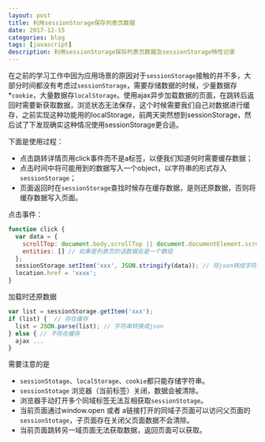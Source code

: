 ```yaml
---
layout: post
title: 利用sessionStorage保存列表页数据
date: 2017-12-15
categories: blog
tags: [javascript]
description: 利用sessionStorage保存列表页数据及sessionStorage特性记录
---
```


在之前的学习工作中因为应用场景的原因对于`sessionStorage`接触的并不多，大部分时间都没有考虑过`sessionStorage`，需要存储数据的时候，少量数据存*`cookie`，大量数据存`localStorage`。使用ajax异步加载数据的页面，在跳转后返回时需要新获取数据，浏览状态无法保存，这个时候需要我们自己对数据进行缓存，之前实现这种功能用的localStorage，前两天突然想到sessionStorage，然后试了下发现确实这种情况使用sessionStorage更合适。

下面是使用过程：
- 点击跳转详情页用click事件而不是a标签，以便我们知道何时需要缓存数据；
- 点击时间中将可能用到的数据写入一个object，以字符串的形式存入`sessionStorage`；
- 页面返回时在`sessionStorage`查找时候存在缓存数据，是则还原数据，否则将缓存数据写入页面。

点击事件：

```javascript
function click {
  var data = {
    scrollTop: document.body.scrollTop || document.documentElement.scrollTop,
    entities: [] // 如果是列表页的话数据会是一个数组
  };
  sessionStorage.setItem('xxx', JSON.stringify(data)); // 将json转成字符串写入sessionStorage
  location.href = 'xxxx';
}

```

加载时还原数据

```javascript
var list = sessionStorage.getItem('xxx');
if (list) {  // 存在缓存
  list = JSON.parse(list); // 字符串转换成json
} else { // 不存在缓存
  ajax ...
}

```
需要注意的是
- `sessionStotage`、`localStorage`、`cookie`都只能存储字符串。
- `sessionStotage` 浏览器（当前标签）关闭，数据会被清除。
- 浏览器手动打开多个同域标签无法互相获取`sessionStotage`。
- 当前页面通过window.open 或者 a链接打开的同域子页面可以访问父页面的`sessionStotage`，子页面存在关闭父页面数据不会清除。
- 当前页面跳转另一域页面无法获取数据，返回页面可以获取。